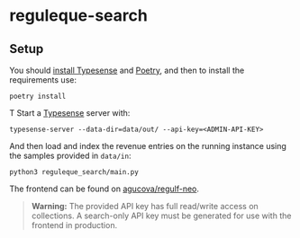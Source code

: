 # reguleque-search

## Setup

You should [install Typesense](https://typesense.org/docs/0.20.0/guide/install-typesense.html#%F0%9F%93%A5-download-install) and [Poetry](https://python-poetry.org/docs/#installation), and then to install the requirements use:
```shell
poetry install
```
T
Start a [Typesense](https://typesense.org/) server with:

```shell
typesense-server --data-dir=data/out/ --api-key=<ADMIN-API-KEY>
```

And then load and index the revenue entries on the running instance using the samples provided in `data/in`:

```shell
python3 reguleque_search/main.py
```

The frontend can be found on [agucova/regulf-neo](https://github.com/agucova/regulf-neo).

> **Warning:** The provided API key has full read/write access on collections. A search-only API key must be generated for use with the frontend in production.
